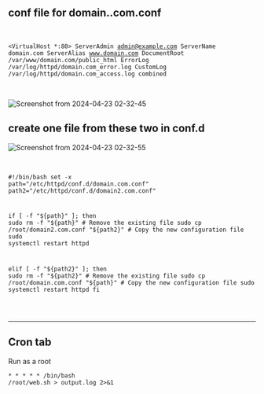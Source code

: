 ## conf file for domain..com.conf

<br> <tab><tab><pre><code><VirtualHost *:80>
    ServerAdmin admin@example.com
    ServerName domain.com
    ServerAlias www.domain.com
    DocumentRoot /var/www/domain.com/public_html
    ErrorLog /var/log/httpd/domain.com_error.log
    CustomLog /var/log/httpd/domain.com_access.log combined
</VirtualHost>
</pre></code><br>

![Screenshot from 2024-04-23 02-32-45](https://github.com/nidakhan990/test/assets/164150254/9f6e9bff-2f61-4565-9832-eb208ae6068b)


## create one file from these two in conf.d <br>
![Screenshot from 2024-04-23 02-32-55](https://github.com/nidakhan990/test/assets/164150254/331b27f7-cf0b-4ab8-8fe4-4532f71aa5ee)


<br> <tab><tab><pre><code>#!/bin/bash
set -x
path="/etc/httpd/conf.d/domain.com.conf"
path2="/etc/httpd/conf.d/domain2.com.conf"

if [ -f "${path}" ]; then
   sudo rm -f "${path}"  # Remove the existing file
   sudo cp /root/domain2.com.conf "${path2}"  # Copy the new configuration file
   sudo systemctl restart httpd

elif [ -f "${path2}" ]; then
   sudo rm -f "${path2}"  # Remove the existing file
   sudo cp /root/domain.com.conf "${path}"  # Copy the new configuration file
   sudo systemctl restart httpd
fi
</pre></code><br>

---------------------------------------------
## Cron tab
Run as a root
<br> <tab><tab><pre><code>* * * * * /bin/bash /root/web.sh > output.log  2>&1
</pre></code><br>
